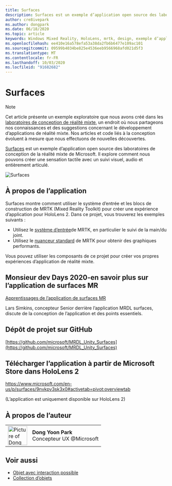 ```yaml
---
title: Surfaces
description: Surfaces est un exemple d’application open source des laboratoires de conception de la réalité mixte de Microsoft. Il explore comment nous pouvons créer une sensation tactile avec un suivi visuel, audio et entièrement articulé.
author: cre8ivepark
ms.author: dongpark
ms.date: 06/18/2020
ms.topic: article
keywords: Windows Mixed Reality, HoloLens, mrtk, design, exemple d’application, contrôles
ms.openlocfilehash: ee410e16a578efa53a38da2fb6b6477e109ac101
ms.sourcegitcommit: 09599b4034be825e4536eeb9566968afd021d5f3
ms.translationtype: MT
ms.contentlocale: fr-FR
ms.lasthandoff: 10/03/2020
ms.locfileid: "91682682"
---
```

# <a name="surfaces"></a>Surfaces

>[!NOTE]
>Cet article présente un exemple exploratoire que nous avons créé dans les [laboratoires de conception de réalité mixte](https://github.com/Microsoft/MRDesignLabs_Unity), un endroit où nous partageons nos connaissances et des suggestions concernant le développement d’applications de réalité mixte. Nos articles et code liés à la conception évoluent à mesure que nous effectuons de nouvelles découvertes.

[Surfaces](https://github.com/microsoft/MRDL_Unity_Surfaces)  est un exemple d’application open source des laboratoires de conception de la réalité mixte de Microsoft. Il explore comment nous pouvons créer une sensation tactile avec un suivi visuel, audio et entièrement articulé.

![Surfaces](images/MRDL_Surfaces_1.jpg)

## <a name="about-the-app"></a>À propos de l’application
Surfaces montre comment utiliser le système d’entrée et les blocs de construction de MRTK (Mixed Reality Toolkit) pour créer une expérience d’application pour HoloLens 2. Dans ce projet, vous trouverez les exemples suivants :
- Utilisez le [système d’entrée](https://microsoft.github.io/MixedRealityToolkit-Unity/Documentation/Input/Overview.html)de MRTK, en particulier le suivi de la main/du joint.
- Utilisez le [nuanceur standard](https://microsoft.github.io/MixedRealityToolkit-Unity/Documentation/README_MRTKStandardShader.html) de MRTK pour obtenir des graphiques performants.

Vous pouvez utiliser les composants de ce projet pour créer vos propres expériences d’application de réalité mixte.

## <a name="mr-dev-days-2020---learnings-from-the-mr-surfaces-app"></a>Monsieur dev Days 2020-en savoir plus sur l’application de surfaces MR
[Apprentissages de l’application de surfaces MR](https://channel9.msdn.com/Shows/Docs-Mixed-Reality/Learnings-from-the-MR-Surfaces-App)

Lars Simkins, concepteur Senior derrière l’application MRDL surfaces, discute de la conception de l’application et des points essentiels.

## <a name="project-repository-on-github"></a>Dépôt de projet sur GitHub
[https://github.com/microsoft/MRDL_Unity_Surfaces](https://github.com/microsoft/MRDL_Unity_Surfaces)

## <a name="download-app-from-microsoft-store-in-hololens-2"></a>Télécharger l’application à partir de Microsoft Store dans HoloLens 2
https://www.microsoft.com/en-us/p/surfaces/9nvkpv3sk3x0#activetab=pivot:overviewtab

(L’application est uniquement disponible sur HoloLens 2)

## <a name="about-the-author"></a>À propos de l’auteur

<table style="border-collapse:collapse" padding-left="0px">
<tr>
<td style="border-style: none" width="60px"><img alt="Picture of Dong Yoon Park" width="60" height="60" src="images/dongyoonpark.jpg"></td>
<td style="border-style: none"><b>Dong Yoon Park</b><br>Concepteur UX @Microsoft</td>
</tr>
</table>

## <a name="see-also"></a>Voir aussi

* [Objet avec interaction possible](../../design/interactable-object.md)
* [Collection d’objets](../../design/object-collection.md)
